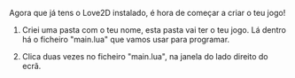 
Agora que já tens o Love2D instalado, é hora de começar a criar 
o teu jogo!

1. Criei uma pasta com o teu nome, esta pasta vai ter o teu jogo.
Lá dentro há o ficheiro "main.lua" que vamos usar para programar.

2. Clica duas vezes no ficheiro "main.lua", na janela do lado 
direito do ecrã.


